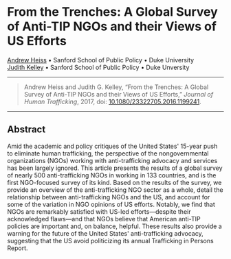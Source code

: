 # From the Trenches: A Global Survey of Anti-TIP NGOs and their Views of US Efforts

[Andrew Heiss](https://www.andrewheiss.com/) • Sanford School of Public Policy • Duke University  
[Judith Kelley](https://sanford.duke.edu/people/faculty/kelley-judith) • Sanford School of Public Policy • Duke Unversity

---

> Andrew Heiss and Judith G. Kelley, “From the Trenches: A Global Survey of Anti-TIP NGOs and their Views of US Efforts,” *Journal of Human Trafficking*, 2017, doi: [10.1080/23322705.2016.1199241](http://dx.doi.org/10.1080/23322705.2016.1199241).

---

## Abstract

Amid the academic and policy critiques of the United States' 15-year push to eliminate human trafficking, the perspective of the nongovernmental organizations (NGOs) working with anti-trafficking advocacy and services has been largely ignored. This article presents the results of a global survey of nearly 500 anti-trafficking NGOs in working in 133 countries, and is the first NGO-focused survey of its kind. Based on the results of the survey, we provide an overview of the anti-trafficking NGO sector as a whole, detail the relationship between anti-trafficking NGOs and the US, and account for some of the variation in NGO opinions of US efforts. Notably, we find that NGOs are remarkably satisfied with US-led efforts—despite their acknowledged flaws—and that NGOs believe that American anti-TIP policies are important and, on balance, helpful. These results also provide a warning for the future of the United States' anti-trafficking advocacy, suggesting that the US avoid politicizing its annual Trafficking in Persons Report.
